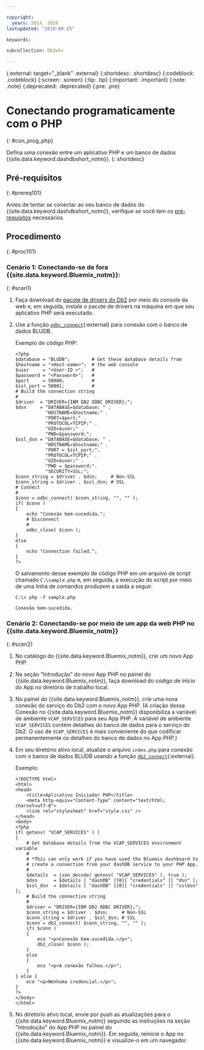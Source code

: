 ```yaml
---

copyright:
  years: 2014, 2019
lastupdated: "2018-09-25"

keywords:

subcollection: Db2whc

---
```


<!-- Attribute definitions --> 
{:external: target="_blank" .external}
{:shortdesc: .shortdesc}
{:codeblock: .codeblock}
{:screen: .screen}
{:tip: .tip}
{:important: .important}
{:note: .note}
{:deprecated: .deprecated}
{:pre: .pre}

# Conectando programaticamente com o PHP
{: #con_prog_php}

Defina uma conexão entre um aplicativo PHP e um banco de dados {{site.data.keyword.dashdbshort_notm}}.
{: shortdesc}

## Pré-requisitos
{: #prereq101}

Antes de tentar se conectar ao seu banco de dados do {{site.data.keyword.dashdbshort_notm}}, verifique se você tem os [pré-requisitos](/docs/services/Db2whc/connecting?topic=Db2whc-connect_ov#prereqs) necessários.

<!-- Before you can connect to your database, you must perform the following steps:

- [Verify prerequisites](prereqs.html), including installing driver packages, configuring your local environment, and downloading SSL certificates (if needed)
- Collect [connection information](credentials.html), including database details such as host name and port numbers, and connection credentials such as user ID and password -->

## Procedimento
{: #proc101}

### Cenário 1: Conectando-se de fora  {{site.data.keyword.Bluemix_notm}}:
{: #scen1}

1. Faça download do [pacote de drivers do Db2](/docs/services/Db2whc?topic=Db2whc-dr_pkg#dr_pkg) por meio do console da web e, em seguida, instale o pacote de drivers na máquina em que seu aplicativo PHP será executado.
                
2. Use a função [`odbc_connect`](http://php.net/manual/en/function.odbc-connect.php){:external} para conexão com o banco de dados BLUDB.
    
   Exemplo de código PHP:

   ```
   <?php
   $database = "BLUDB";        # Get these database details from
   $hostname = "<Host-name>";  # the web console
   $user     = "<User-ID >";   #
   $password = "<Password>";   #
   $port     = 50000;          #
   $ssl_port = 50001;          #
   # Build the connection string
   #
   $driver  = "DRIVER={IBM DB2 ODBC DRIVER};";
   $dsn     = "DATABASE=$database; " .
              "HOSTNAME=$hostname;" .
              "PORT=$port;" .
              "PROTOCOL=TCPIP;" .
              "UID=$user;" .
              "PWD=$password;";
   $ssl_dsn = "DATABASE=$database; " .
              "HOSTNAME=$hostname;" .
              "PORT = $ssl_port;".
              "PROTOCOL=TCPIP;" .
              "UID=$user;" .
              "PWD = $password;".
              "SECURITY=SSL;";
   $conn_string = $driver . $dsn;     # Non-SSL
   $conn_string = $driver . $ssl_dsn; # SSL
   # Connect
   #
   $conn = odbc_connect( $conn_string, "", "" );
   if( $conn )
   {
       echo "Conexão bem-sucedida.";
       # Disconnect
       #
       odbc_close( $conn );
   }
   else
   {
       echo "Connection failed.";
   }
   ?>
   ```

   O salvamento desse exemplo de código PHP em um arquivo de script chamado `C:\sample.php` e, em seguida, a execução do script por meio de uma linha de comandos produzem a saída a seguir:

   ```
   C:\> php -f sample.php

   Conexão bem-sucedida.
   ```

### Cenário 2: Conectando-se por meio de um app da web PHP no {{site.data.keyword.Bluemix_notm}}
{: #scen2}

1. No catálogo do {{site.data.keyword.Bluemix_notm}}, crie um novo App PHP.
        
2. Na seção "Introdução" do novo App PHP no painel do {{site.data.keyword.Bluemix_notm}}, faça download do código de início do App no diretório de trabalho local.
        
3. No painel do {{site.data.keyword.Bluemix_notm}}, crie uma nova conexão do serviço do Db2 com o novo App PHP. (A criação dessa Conexão no {{site.data.keyword.Bluemix_notm}} disponibiliza a variável de ambiente `VCAP_SERVICES` para seu App PHP. A variável de ambiente `VCAP_SERVICES` contém detalhes do banco de dados para o serviço do Db2. O uso de `VCAP_SERVICES` é mais conveniente do que codificar permanentemente os detalhes do banco de dados no App PHP.)
        
4. Em seu diretório ativo local, atualize o arquivo `index.php` para conexão com o banco de dados BLUDB usando a função [`db2_connect`](http://php.net/manual/en/function.db2-connect.php){:external}.
        
   Exemplo:

   ```
   <!DOCTYPE html>
   <html>
   <head>
       <title>Aplicativo Iniciador PHP</title>
       <meta http-equiv="Content-Type" content="text/html; charset=utf-8">
       <link rel="stylesheet" href="style.css" />
   </head>
   <body>
   <?php
   if( getenv( "VCAP_SERVICES" ) )
   {
       # Get database details from the VCAP_SERVICES environment variable
       #
       # *This can only work if you have used the Bluemix dashboard to 
       # create a connection from your dashDB service to your PHP App.
       #
       $details  = json_decode( getenv( "VCAP_SERVICES" ), true );
       $dsn      = $details [ "dashDB" ][0][ "credentials" ][ "dsn" ];
       $ssl_dsn  = $details [ "dashDB" ][0][ "credentials" ][ "ssldsn" ];
       # Build the connection string
       #
       $driver = "DRIVER={IBM DB2 ODBC DRIVER};";
       $conn_string = $driver . $dsn;     # Non-SSL
       $conn_string = $driver . $ssl_dsn; # SSL
       $conn = db2_connect( $conn_string, "", "" );
       if( $conn )
       {
           eco "<p>Conexão bem-sucedida.</p>";
           db2_close( $conn );
       }
       else
       {
           eco "<p>A conexão falhou.</p>";
       }
   } else {
       eco "<p>Nenhuma credencial.</p>";
   }
   ?>
   </body>
   </html>
   ```

5. No diretório ativo local, envie por push as atualizações para o {{site.data.keyword.Bluemix_notm}} seguindo as instruções na seção "Introdução" do App PHP no painel do {{site.data.keyword.Bluemix_notm}}. Em seguida, reinicie o App no {{site.data.keyword.Bluemix_notm}} e visualize-o em um navegador.



